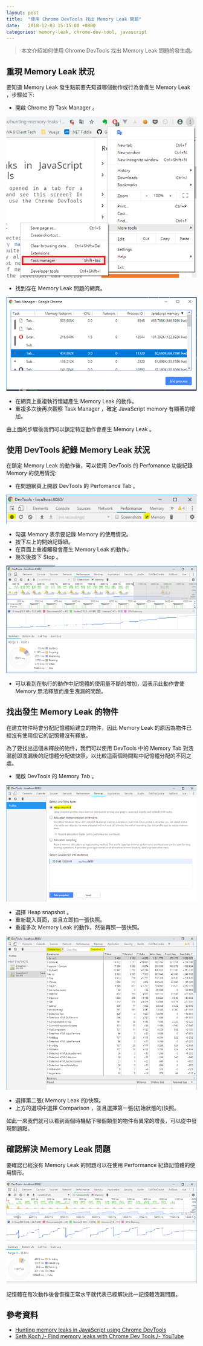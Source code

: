 ```yaml
---
layout: post
title:  "使用 Chrome DevTools 找出 Memory Leak 問題"
date:   2018-12-03 15:15:00 +0800
categories: memory-leak, chrome-dev-tool, javascript
---
```


> 本文介紹如何使用 Chrome DevTools 找出 Memory Leak 問題的發生處。

## 重現 Memory Leak 狀況

要知道 Memory Leak 發生點前要先知道哪個動作或行為會產生 Memory Leak ，步驟如下:

* 開啟 Chrome 的 Task Manager 。

![taskmanager](/assets/2018-12-03-memory-leak-javascript/taskmanager.png)

* 找到存在 Memory Leak 問題的網頁。

![findtab](/assets/2018-12-03-memory-leak-javascript/findtab.PNG)

* 在網頁上重複執行懷疑產生 Memory Leak 的動作。
* 重複多次後再次觀察 Task Manager ，確定 JavaScript memory 有顯著的增加。

由上面的步驟後我們可以鎖定特定動作會產生 Memory Leak 。

## 使用 DevTools 紀錄 Memory Leak 狀況

在鎖定 Memory Leak 的動作後，可以使用 DevTools 的 Perfomance 功能紀錄 Memory 的使用情況:

* 在問題網頁上開啟 DevTools 的 Perfomance Tab 。

![perfomance](/assets/2018-12-03-memory-leak-javascript/perfomance.PNG)

* 勾選 Memory 表示要記錄 Memory 的使用情況。
* 按下左上的開始記錄紐。
* 在頁面上重複觸發會產生 Memory Leak 的動作。
* 幾次後按下 Stop 。

![performancerecord](/assets/2018-12-03-memory-leak-javascript/performancerecord.PNG)

* 可以看到在執行的動作中記憶體的使用量不斷的增加，這表示此動作會使 Memory 無法釋放而產生洩漏的問題。

## 找出發生 Memory Leak 的物件

在建立物件時會分配記憶體給建立的物件，因此 Memory Leak 的原因為物件已經沒有使用但它的記憶體沒有釋放。

為了要找出這個未釋放的物件，我們可以使用 DevTools 中的 Memory Tab 對洩漏前即洩漏後的記憶體分配做快照，以比較這兩個時間點中記憶體分配的不同之處。

* 開啟 DevTools 的 Memory Tab 。

![memory](/assets/2018-12-03-memory-leak-javascript/memory.PNG)

* 選擇 Heap snapshot 。
* 重新載入頁面，並且立即拍一張快照。
* 重複多次 Memory Leak 的動作，然後再照一張快照。

![snapshot](/assets/2018-12-03-memory-leak-javascript/snapshot.PNG)

* 選擇第二張( Memory Leak 的)快照。
* 上方的選項中選擇 Comparison ，並且選擇第一張(初始狀態的)快照。

如此一來我們就可以看到兩個時機點下哪個類型的物件有異常的增長，可以從中發現問題點。

## 確認解決 Memory Leak 問題

要確認已經沒有 Memory Leak 的問題可以在使用 Performance 紀錄記憶體的使用情形。

![normal](/assets/2018-12-03-memory-leak-javascript/normal.PNG)

記憶體在每次動作後會恢復正常水平就代表已經解決此一記憶體洩漏問題。

## 參考資料

* [Hunting memory leaks in JavaScript using Chrome DevTools](https://dreamix.eu/blog/dreamix/hunting-memory-leaks-in-javascript-using-chrome-devtools)
* [Seth Koch /- Find memory leaks with Chrome Dev Tools /- YouTube](https://youtu.be/nrPa0mEk4Pw)